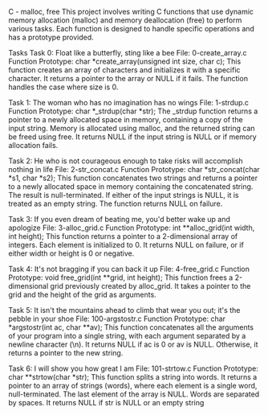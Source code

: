 C - malloc, free
This project involves writing C functions that use dynamic memory allocation (malloc) and memory deallocation (free) to perform various tasks. Each function is designed to handle specific operations and has a prototype provided.

Tasks
Task 0: Float like a butterfly, sting like a bee
File: 0-create_array.c
Function Prototype: char *create_array(unsigned int size, char c);
This function creates an array of characters and initializes it with a specific character. It returns a pointer to the array or NULL if it fails. The function handles the case where size is 0.

Task 1: The woman who has no imagination has no wings
File: 1-strdup.c
Function Prototype: char *_strdup(char *str);
The _strdup function returns a pointer to a newly allocated space in memory, containing a copy of the input string. Memory is allocated using malloc, and the returned string can be freed using free. It returns NULL if the input string is NULL or if memory allocation fails.

Task 2: He who is not courageous enough to take risks will accomplish nothing in life
File: 2-str_concat.c
Function Prototype: char *str_concat(char *s1, char *s2);
This function concatenates two strings and returns a pointer to a newly allocated space in memory containing the concatenated string. The result is null-terminated. If either of the input strings is NULL, it is treated as an empty string. The function returns NULL on failure.

Task 3: If you even dream of beating me, you'd better wake up and apologize
File: 3-alloc_grid.c
Function Prototype: int **alloc_grid(int width, int height);
This function returns a pointer to a 2-dimensional array of integers. Each element is initialized to 0. It returns NULL on failure, or if either width or height is 0 or negative.

Task 4: It's not bragging if you can back it up
File: 4-free_grid.c
Function Prototype: void free_grid(int **grid, int height);
This function frees a 2-dimensional grid previously created by alloc_grid. It takes a pointer to the grid and the height of the grid as arguments.

Task 5: It isn't the mountains ahead to climb that wear you out; it's the pebble in your shoe
File: 100-argstostr.c
Function Prototype: char *argstostr(int ac, char **av);
This function concatenates all the arguments of your program into a single string, with each argument separated by a newline character (\n). It returns NULL if ac is 0 or av is NULL. Otherwise, it returns a pointer to the new string.

Task 6: I will show you how great I am
File: 101-strtow.c
Function Prototype: char **strtow(char *str);
This function splits a string into words. It returns a pointer to an array of strings (words), where each element is a single word, null-terminated. The last element of the array is NULL. Words are separated by spaces. It returns NULL if str is NULL or an empty string
